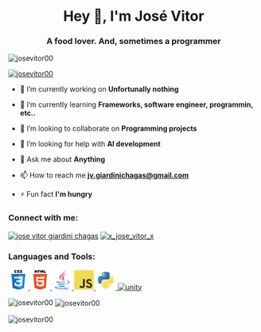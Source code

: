<h1 align="center">Hey 👋, I'm José Vitor</h1>
<h3 align="center">A food lover. And, sometimes a programmer</h3>

<p align="left"> <img src="https://komarev.com/ghpvc/?username=josevitor00&label=Profile%20views&color=0e75b6&style=flat" alt="josevitor00" /> </p>

<p align="left"> <a href="https://github.com/ryo-ma/github-profile-trophy"><img src="https://github-profile-trophy.vercel.app/?username=josevitor00" alt="josevitor00" /></a> </p>

- 🔭 I’m currently working on **Unfortunally nothing**

- 🌱 I’m currently learning **Frameworks, software engineer, programmin, etc..**

- 👯 I’m looking to collaborate on **Programming projects**

- 🤝 I’m looking for help with **AI development**

- 💬 Ask me about **Anything**

- 📫 How to reach me **jv.giardinichagas@gmail.com**

- ⚡ Fun fact **I'm hungry**

<h3 align="left">Connect with me:</h3>
<p align="left">
<a href="https://linkedin.com/in/jose vitor giardini chagas" target="blank"><img align="center" src="https://raw.githubusercontent.com/rahuldkjain/github-profile-readme-generator/master/src/images/icons/Social/linked-in-alt.svg" alt="jose vitor giardini chagas" height="30" width="40" /></a>
<a href="https://instagram.com/x_jose_vitor_x" target="blank"><img align="center" src="https://raw.githubusercontent.com/rahuldkjain/github-profile-readme-generator/master/src/images/icons/Social/instagram.svg" alt="x_jose_vitor_x" height="30" width="40" /></a>
</p>

<h3 align="left">Languages and Tools:</h3>
<p align="left"> <a href="https://www.w3schools.com/css/" target="_blank" rel="noreferrer"> <img src="https://raw.githubusercontent.com/devicons/devicon/master/icons/css3/css3-original-wordmark.svg" alt="css3" width="40" height="40"/> </a> <a href="https://www.w3.org/html/" target="_blank" rel="noreferrer"> <img src="https://raw.githubusercontent.com/devicons/devicon/master/icons/html5/html5-original-wordmark.svg" alt="html5" width="40" height="40"/> </a> <a href="https://www.java.com" target="_blank" rel="noreferrer"> <img src="https://raw.githubusercontent.com/devicons/devicon/master/icons/java/java-original.svg" alt="java" width="40" height="40"/> </a> <a href="https://developer.mozilla.org/en-US/docs/Web/JavaScript" target="_blank" rel="noreferrer"> <img src="https://raw.githubusercontent.com/devicons/devicon/master/icons/javascript/javascript-original.svg" alt="javascript" width="40" height="40"/> </a> <a href="https://www.python.org" target="_blank" rel="noreferrer"> <img src="https://raw.githubusercontent.com/devicons/devicon/master/icons/python/python-original.svg" alt="python" width="40" height="40"/> </a> <a href="https://unity.com/" target="_blank" rel="noreferrer"> <img src="https://www.vectorlogo.zone/logos/unity3d/unity3d-icon.svg" alt="unity" width="40" height="40"/> </a> </p>

<p><img align="left" src="https://github-readme-stats.vercel.app/api/top-langs?username=josevitor00&show_icons=true&locale=en&layout=compact" alt="josevitor00" /></p>

<p>&nbsp;<img align="center" src="https://github-readme-stats.vercel.app/api?username=josevitor00&show_icons=true&locale=en" alt="josevitor00" /></p>

<p><img align="center" src="https://github-readme-streak-stats.herokuapp.com/?user=josevitor00&" alt="josevitor00" /></p>
